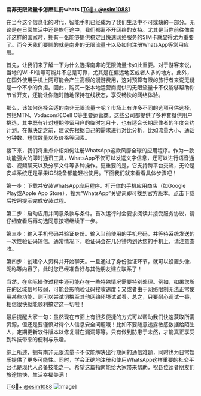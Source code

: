 **南非无限流量卡怎麽註冊whats [[TG💪+ @esim1088](https://t.me/s/esim1088)]**

在当今这个信息化的时代，智能手机已经成为了我们生活中不可或缺的一部分。无论是在日常生活中还是旅行途中，我们都离不开网络的支持。尤其是当你前往像南非这样的国家时，拥有一张能够提供稳定且快速网络服务的SIM卡就显得尤为重要了。而今天我们要聊的就是南非的无限流量卡以及如何注册WhatsApp等常用应用。

首先，让我们来了解一下为什么选择南非的无限流量卡如此重要。对于游客来说，当地的Wi-Fi信号可能并不总是可靠，尤其是在偏远地区或者人多的地方。此外，在国外使用手机上网可能会产生高额的漫游费用，这对预算有限的旅行者来说无疑是一个不小的负担。因此，购买一张本地运营商提供的无限流量卡不仅能够帮助你节省开支，还能让你随时随地保持在线状态，享受畅快的网络体验。

那么，该如何选择合适的南非无限流量卡呢？市场上有许多不同的选项可供选择，包括MTN、Vodacom和Cell C等主要运营商。这些公司都提供了多种套餐供用户挑选，其中既有针对短期停留用户的临时包月卡，也有适合长期居住者的年度合约计划。在做决定之前，建议先根据自己的需求进行对比分析，比如流量大小、通话分钟数、短信数量以及价格等因素。

接下来，我们将重点介绍如何注册WhatsApp这款风靡全球的应用程序。作为一款功能强大的即时通讯工具，WhatsApp不仅可以发送文字信息，还可以进行语音通话、视频聊天以及分享文件等多种操作。更重要的是，它支持跨平台交流，无论是安卓系统还是苹果iOS设备都能轻松使用。下面我们就来看看具体步骤吧！

第一步：下载并安装WhatsApp应用程序。打开你的手机应用商店（如Google Play或Apple App Store），搜索“WhatsApp”关键词即可找到官方版本。点击下载后按照提示完成安装过程。

第二步：启动应用并同意条款与条件。首次运行时会要求阅读并接受服务协议，请仔细查看后再勾选同意按钮继续下一步。

第三步：输入手机号码并验证身份。输入当前使用的手机号码，并等待系统发送的一次性验证码短信。通常情况下，验证码会在几分钟内到达您的手机上，请注意查收。

第四步：创建个人资料并开始聊天。一旦通过了身份验证环节，就可以设置头像、昵称等内容了。此时您已经准备好与其他朋友建立联系了！

当然，在实际操作过程中还可能存在一些特殊情况需要特别处理。例如，如果您所在的区域信号较弱，可能会影响验证码接收速度；又或者由于网络限制无法正常使用某些功能，则可以尝试切换至其他网络环境试试看。总之，只要耐心调试一番，相信很快就能顺利搞定这一切啦！

最后提醒大家一句：虽然现在市面上有很多便捷的方式可以帮助我们快速获取所需资源，但还是要谨慎对待个人信息安全问题哦！比如不要随意透露敏感数据给陌生人，定期更新软件版本以修复潜在漏洞等等。只有做到防患于未然，才能真正享受到科技带来的便利与乐趣。

综上所述，拥有南非无限流量卡不仅能解决出行期间的通信难题，同时也为日常娱乐提供了更多可能性。同时，学会正确地注册和使用WhatsApp这样重要的社交平台也是现代人必备技能之一。希望这篇指南能给大家带来帮助，祝各位读者朋友们旅途愉快，生活幸福美满！

[[TG💪+ @esim1088](https://t.me/s/esim1088) ![Image](https://i.postimg.cc/4NQfJmqS/Snipaste-2025-05-13-00-14-12.png)]